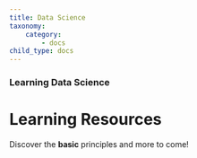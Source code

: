 ```yaml
---
title: Data Science
taxonomy:
    category:
        - docs
child_type: docs
---
```


### Learning Data Science

# Learning Resources

Discover the **basic** principles and more to come!

